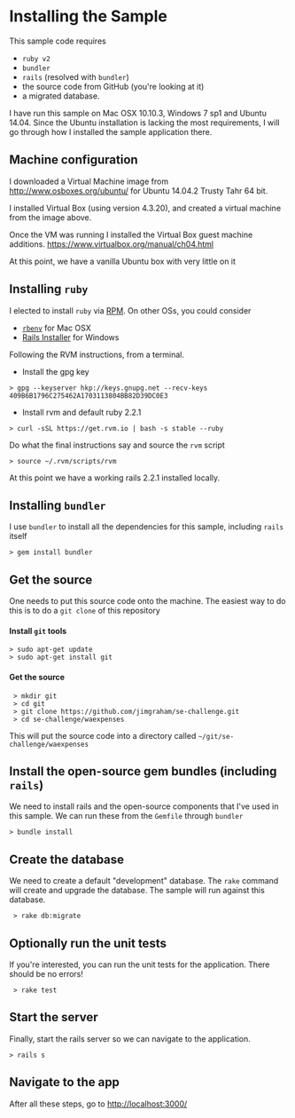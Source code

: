 # Installing the Sample

This sample code requires

  - `ruby v2`
  - `bundler`
  - `rails` (resolved with `bundler`)
  - the source code from GitHub (you're looking at it)
  - a migrated database.

I have run this sample on Mac OSX 10.10.3, Windows 7 sp1 and Ubuntu 14.04. Since the Ubuntu installation is lacking the most requirements, I will go through how I installed the sample application there.

## Machine configuration

I downloaded a Virtual Machine image from http://www.osboxes.org/ubuntu/ for Ubuntu 14.04.2 Trusty Tahr 64 bit.

I installed Virtual Box (using version 4.3.20), and created a virtual machine from the image above.

Once the VM was running I installed the Virtual Box guest machine additions. https://www.virtualbox.org/manual/ch04.html 

At this point, we have a vanilla Ubuntu box with very little on it

## Installing `ruby`

I elected to install `ruby` via [RPM](https://rvm.io/rvm/install). On other OSs, you could consider

 - [`rbenv`](https://github.com/sstephenson/rbenv) for Mac OSX
 - [Rails Installer](http://railsinstaller.org) for Windows

Following the RVM instructions, from a terminal.

 - Install the gpg key 
```
> gpg --keyserver hkp://keys.gnupg.net --recv-keys 409B6B1796C275462A1703113804BB82D39DC0E3
```
 - Install rvm and default ruby 2.2.1 
```
> curl -sSL https://get.rvm.io | bash -s stable --ruby
```

Do what the final instructions say and source the `rvm` script

```
> source ~/.rvm/scripts/rvm
```

At this point we have a working rails 2.2.1 installed locally.

## Installing `bundler`

I use `bundler` to install all the dependencies for this sample, including `rails` itself

``` 
> gem install bundler
```

## Get the source

One needs to put this source code onto the machine. The easiest way to do this is to do a `git clone` of this repository

#### Install `git` tools

```
> sudo apt-get update
> sudo apt-get install git
```

#### Get the source

```
 > mkdir git
 > cd git
 > git clone https://github.com/jimgraham/se-challenge.git
 > cd se-challenge/waexpenses
```

This will put the source code into a directory called `~/git/se-challenge/waexpenses`

## Install the open-source gem bundles (including `rails`)

We need to install rails and the open-source components that I've used in this sample. We can run these from the `Gemfile` through `bundler`

```
> bundle install
```

## Create the database

We need to create a default "development" database. The `rake` command will create and upgrade the database. The sample will run against this database.

```
 > rake db:migrate
```

## Optionally run the unit tests

If you're interested, you can run the unit tests for the application. There should be no errors!

```
 > rake test
```

## Start the server

Finally, start the rails server so we can navigate to the application.

```
> rails s
```

## Navigate to the app

After all these steps, go to [http://localhost:3000/](http://localhost:3000)


 
